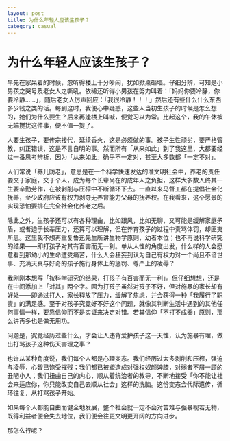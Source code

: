 ```yaml
---
layout: post
title: 为什么年轻人应该生孩子？
category: casual
---
```


# 为什么年轻人应该生孩子？

早先在家呆着的时候，忽听得楼上十分吵闹，犹如掀桌砸墙。仔细分辨，可知是小男孩之哭号及老女人之嘶吼。依稀还听得小男孩在努力叫着：「妈妈你要冷静，你要冷静……」，随后老女人厉声回应：「我很冷静！！！」然后还有些什么什么东西多少钱之类的话。每到这时，我便心中疑惑，这些人当初生孩子的时候是怎么想的，她们为什么要生？后来再逢楼上叫喊，便觉习以为常。比起这个，我的午休被无端搅扰这件事，便不值一提了。

人要生孩子，要传宗接代，延续香火，这是必须做的事。孩子生性顽劣，要严格管教，纠正错误，这是不言自明的事。然而所有「从来如此」到了我这里，大都要经过一番思考辨析，因为「从来如此」确乎不一定对，甚至大多数都「一定不对」。

人们常说「养儿防老」，意思是在一个科学快速发达的准文明社会中，养老的责任要交于家庭，交于个人，成为每个长辈尚在的成年人之负担，这样大多数人终其一生要辛勤劳作，在被剥削与压榨中不断循环下去。一直以来马督工都在提倡社会化抚养，至少政府应该有权力剥夺无养育能力父母的抚养权。在我看来，这个愿景的实现恐怕要排在完全社会化养老之后。

除此之外，生孩子还可以有各种理由，比如跟风，比如无聊，又可能是缓解家庭矛盾，或者迫于长辈压力，还算可以理解，但在养育孩子的过程中责骂体罚，却匪夷所思。这里我不想再重复鲁迅先生所讲生物学原则，幼者本位；也不再说科学研究的结果——即打孩子对其有百害而无一利。单从人性的角度出发，什么样的人会愿意看到那幼小的生命遭受痛苦，什么人会狂妄到认为自己有权力对一个尚且不谙世事、充满天真与好奇的孩子施行身体上的惩罚、尊严上的凌辱？

我刚刚本想写「按科学研究的结果，打孩子有百害而无一利」。但仔细想想，还是在中间添加上「对其」两个字。因为打孩子虽然对孩子不好，但对施暴的家长却有好处——即通过打人，家长释放了压力，缓解了焦虑，并会获得一种「我履行了职责」的满足感。至于对孩子究竟好不好这个问题，就像其判断生活中遇到的其他任何事情一样，要靠信仰而不是实证来决定对错。若其信仰「不打不成器」原则，那么讲再多也是做无用功。

问题是，究竟经历过些什么，才会让人违背爱护孩子这一天性，认为施暴有理，做出打骂孩子这种伤天害理之事？

也许从某种角度说，我们每个人都是心理变态。我们经历过太多剥削和压榨，强迫与凌辱，心智已饱受摧残；我们都已被塑造成对强权奴颜婢膝，对弱者不屑一顾的丑陋小人；我们扭曲自己的内心，顺从着统治者的教导，不断地接受「你不能让社会来适应你，你只能改变自己去顺从社会」这样的洗脑。这份变态会代际遗传，循环往复，从打骂孩子开始。

如果每个人都能自由而健全地发展，整个社会就一定不会对苦难与强暴视若无物，既得利益者便会失去地位，我们便会往更文明更开阔的方向进步。

那怎么行呢？
